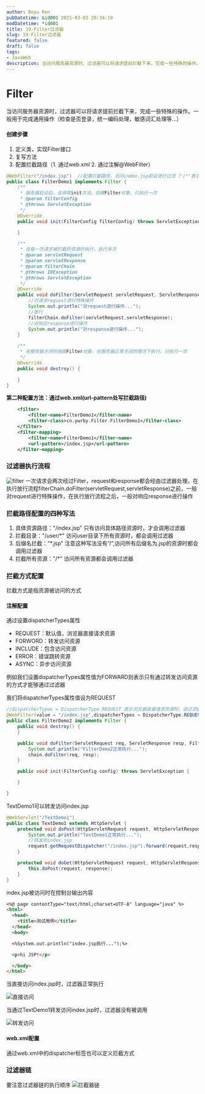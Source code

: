 ```yaml
---
author: Boyu Ren
pubDatetime: &id001 2021-03-03 20:34:19
modDatetime: *id001
title: 19-Filter过滤器
slug: 19-Filter过滤器
featured: false
draft: false
tags:
- JavaWeb
description: 当访问服务器资源时，过滤器可以将请求提前拦截下来，完成一些特殊的操作。一般用于完成通用操作（检查是否登录，统一编码处理，敏感词汇处理等...）
---
```


# Filter

当访问服务器资源时，过滤器可以将请求提前拦截下来，完成一些特殊的操作。一般用于完成通用操作（检查是否登录，统一编码处理，敏感词汇处理等...）


#### 创建步骤
1. 定义类，实现Filter接口
2. 复写方法
3. 配置拦截路径（1. 通过web.xml 2. 通过注解@WebFilter）
```java
@WebFilter("/index.jsp")  //配置拦截路径，访问index.jsp前会进行过滤（"/*"表示访问所有资源前均过滤）
public class FilterDemo1 implements Filter {
    /**
     * 服务器启动后，会调用init方法，创建Filter对象，只执行一次
     * @param filterConfig
     * @throws ServletException
     */
    @Override
    public void init(FilterConfig filterConfig) throws ServletException {

    }

    /**
     * 在每一次请求被拦截的资源时执行，执行多次
     * @param servletRequest
     * @param servletResponse
     * @param filterChain
     * @throws IOException
     * @throws ServletException
     */
    @Override
    public void doFilter(ServletRequest servletRequest, ServletResponse servletResponse, FilterChain filterChain) throws IOException, ServletException {
        //对请求request进行特殊操作
        System.out.println("对request进行操作...");
        //放行
        filterChain.doFilter(servletRequest,servletResponse);
        //对响应response进行操作
        System.out.println("对response进行操作...");
    }

    /**
     * 在服务器关闭时销毁Filter对象，在服务器正常关闭的情况下执行，只执行一次
     */
    @Override
    public void destroy() {

    }
}
```

**第二种配置方法：通过web.xml(url-pattern处写拦截路径)**
```xml
    <filter>
        <filter-name>FilterDemo1</filter-name>
        <filter-class>cn.ywrby.Filter.FilterDemo1</filter-class>
    </filter>
    <filter-mapping>
        <filter-name>FilterDemo1</filter-name>
        <url-pattern>/index.jsp</url-pattern>
    </filter-mapping>
```

### 过滤器执行流程
![filter](https://ywrbyimg.oss-cn-chengdu.aliyuncs.com/img/filter.jpg)
一次请求会两次经过Filter，request和response都会经由过滤器处理。在执行放行流程filterChain.doFilter(servletRequest,servletResponse)之前，一般对request进行特殊操作，在执行放行流程之后，一般对响应response进行操作

### 拦截路径配置的四种写法
1. 具体资源路径："/index.jsp" 只有访问具体路径资源时，才会调用过滤器
2. 拦截目录："/user/*" 访问user目录下所有资源时，都会调用过滤器
3. 后缀名拦截："*.jsp" 注意这种写法没有“/”,访问所有后缀名为.jsp的资源时都会调用过滤器
4. 拦截所有资源："/*" 访问所有资源都会调用过滤器


### 拦截方式配置
拦截方式是指资源被访问的方式
#### 注解配置
通过设置dispatcherTypes属性
- REQUEST：默认值，浏览器直接请求资源
- FORWORD：转发访问资源
- INCLUDE：包含访问资源
- ERROR：错误跳转资源
- ASYNC：异步访问资源

例如我们设置dispatcherTypes属性值为FORWARD则表示只有通过转发访问资源的方式才能够通过过滤器

我们将dispatcherTypes属性值设为REQUEST
```java
//dispatcherTypes = DispatcherType.REQUEST 表示浏览器直接请求资源时，该过滤器会被执行
@WebFilter(value = "/index.jsp",dispatcherTypes = DispatcherType.REQUEST)
public class FilterDemo2 implements Filter {
    public void destroy() {
    }

    public void doFilter(ServletRequest req, ServletResponse resp, FilterChain chain) throws ServletException, IOException {
        System.out.println("FilterDemo2正常执行...");
        chain.doFilter(req, resp);
    }

    public void init(FilterConfig config) throws ServletException {

    }

}
```
TextDemo1可以转发访问index.jsp
```java
@WebServlet("/TextDemo1")
public class TextDemo1 extends HttpServlet {
    protected void doPost(HttpServletRequest request, HttpServletResponse response) throws ServletException, IOException {
        System.out.println("TextDemo1正常执行...");
        //转发到index.jsp
        request.getRequestDispatcher("/index.jsp").forward(request,response);
    }

    protected void doGet(HttpServletRequest request, HttpServletResponse response) throws ServletException, IOException {
        this.doPost(request, response);
    }
}
```

index.jsp被访问时在控制台输出内容
```html
<%@ page contentType="text/html;charset=UTF-8" language="java" %>
<html>
  <head>
    <title>测试用例</title>
  </head>
  <body>

  <%System.out.println("index.jsp执行...");%>

  <p>hi JSP!</p>

  </body>
</html>
```
当直接访问index.jsp时，过滤器正常执行

![直接访问](https://ywrbyimg.oss-cn-chengdu.aliyuncs.com/img/%E7%9B%B4%E6%8E%A5%E8%AE%BF%E9%97%AE.jpg)

当通过TextDemo1转发访问index.jsp时，过滤器没有被调用

![转发访问](https://ywrbyimg.oss-cn-chengdu.aliyuncs.com/img/%E8%BD%AC%E5%8F%91%E8%AE%BF%E9%97%AE.jpg)

#### web.xml配置
通过web.xml中的dispatcher标签也可以定义拦截方式

### 过滤器链
要注意过滤器链的执行顺序
![拦截器链](https://ywrbyimg.oss-cn-chengdu.aliyuncs.com/img/%E6%8B%A6%E6%88%AA%E5%99%A8%E9%93%BE.jpg)
